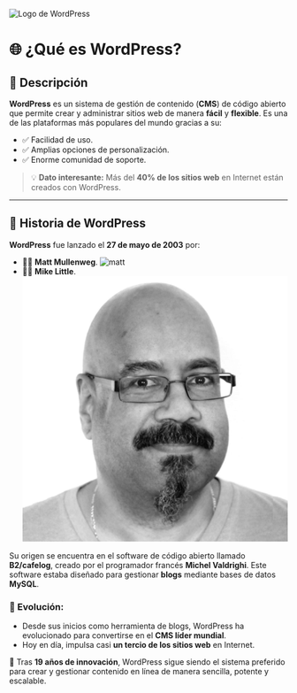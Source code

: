 ![Logo de WordPress](/proyectowordpress/imagenes/WordPress-ecommerce.jpg)


# 🌐 ¿Qué es WordPress?

## 📝 Descripción
**WordPress** es un sistema de gestión de contenido (**CMS**) de código abierto que permite crear y administrar sitios web de manera **fácil** y **flexible**. Es una de las plataformas más populares del mundo gracias a su:
- ✅ Facilidad de uso.  
- ✅ Amplias opciones de personalización.  
- ✅ Enorme comunidad de soporte.  

> 💡 **Dato interesante:** Más del **40% de los sitios web** en Internet están creados con WordPress.

---

## 📜 Historia de WordPress

**WordPress** fue lanzado el **27 de mayo de 2003** por:
- 🧑‍💻 **Matt Mullenweg**. 
 ![matt](/imagenes/Matt_Mullenweg.jpg)
- 🧑‍💻 **Mike Little**.  
 ![matt](/imagenes/mike-2016-bw-2000.jpg)

Su origen se encuentra en el software de código abierto llamado **B2/cafelog**, creado por el programador francés **Michel Valdrighi**. Este software estaba diseñado para gestionar **blogs** mediante bases de datos **MySQL**.

### 🚀 Evolución:
- Desde sus inicios como herramienta de blogs, WordPress ha evolucionado para convertirse en el **CMS líder mundial**.  
- Hoy en día, impulsa casi **un tercio de los sitios web** en Internet.  

🎉 Tras **19 años de innovación**, WordPress sigue siendo el sistema preferido para crear y gestionar contenido en línea de manera sencilla, potente y escalable.
